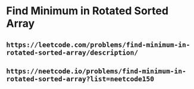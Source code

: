 # Find Minimum in Rotated Sorted Array

## `https://leetcode.com/problems/find-minimum-in-rotated-sorted-array/description/`

## `https://neetcode.io/problems/find-minimum-in-rotated-sorted-array?list=neetcode150`
